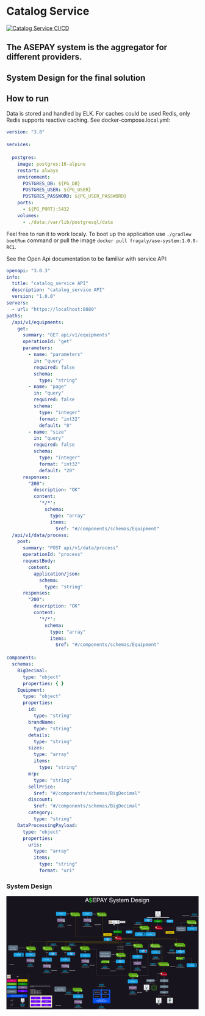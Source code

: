 # Catalog Service
[![Catalog Service CI/CD](https://github.com/fragaLY/asepay-system/actions/workflows/ase-pay-service.yml/badge.svg?branch=master)](https://github.com/fragaLY/asepay-system/actions/workflows/ase-pay-service.yml)

## The ASEPAY system is the aggregator for different providers.

## System Design for the final solution

## How to run

Data is stored and handled by ELK. For caches could be used Redis, only Redis supports reactive caching. See docker-compose.local.yml:

```yml
version: "3.8"

services:

  postgres:
    image: postgres:16-alpine
    restart: always
    environment:
      POSTGRES_DB: ${PG_DB}
      POSTGRES_USER: ${PG_USER}
      POSTGRES_PASSWORD: ${PG_USER_PASSWORD}
    ports:
      - ${PG_PORT}:5432
    volumes:
      - ./data:/var/lib/postgresql/data
```

Feel free to run it to work localy. 
To boot up the application use ```./gradlew bootRun``` command or pull the image ```docker pull fragaly/ase-system:1.0.0-RC1```.

See the Open Api documentation to be familiar with service API:

```yaml
openapi: "3.0.3"
info:
  title: "catalog_service API"
  description: "catalog_service API"
  version: "1.0.0"
servers:
  - url: "https://localhost:8080"
paths:
  /api/v1/equipments:
    get:
      summary: "GET api/v1/equipments"
      operationId: "get"
      parameters:
        - name: "parameters"
          in: "query"
          required: false
          schema:
            type: "string"
        - name: "page"
          in: "query"
          required: false
          schema:
            type: "integer"
            format: "int32"
            default: "0"
        - name: "size"
          in: "query"
          required: false
          schema:
            type: "integer"
            format: "int32"
            default: "20"
      responses:
        "200":
          description: "OK"
          content:
            '*/*':
              schema:
                type: "array"
                items:
                  $ref: "#/components/schemas/Equipment"
  /api/v1/data/process:
    post:
      summary: "POST api/v1/data/process"
      operationId: "process"
      requestBody:
        content:
          application/json:
            schema:
              type: "string"
      responses:
        "200":
          description: "OK"
          content:
            '*/*':
              schema:
                type: "array"
                items:
                  $ref: "#/components/schemas/Equipment"

components:
  schemas:
    BigDecimal:
      type: "object"
      properties: { }
    Equipment:
      type: "object"
      properties:
        id:
          type: "string"
        brandName:
          type: "string"
        details:
          type: "string"
        sizes:
          type: "array"
          items:
            type: "string"
        mrp:
          type: "string"
        sellPrice:
          $ref: "#/components/schemas/BigDecimal"
        discount:
          $ref: "#/components/schemas/BigDecimal"
        category:
          type: "string"
    DataProcessingPayload:
      type: "object"
      properties:
        uris:
          type: "array"
          items:
            type: "string"
            format: "uri"
```

### System Design

![system-design](./static/asepay.drawio.png)
